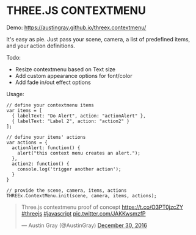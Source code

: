 # THREE.JS CONTEXTMENU

Demo: https://austingray.github.io/threex.contextmenu/

It's easy as pie. Just pass your scene, camera, a list of predefined items, and your action definitions.

Todo:

 - Resize contextmenu based on Text size
 - Add custom appearance options for font/color
 - Add fade in/out effect options

Usage: 

    // define your contextmenu items
    var items = [
      { labelText: "Do Alert", action: "actionAlert" },
      { labelText: "Label 2", action: "action2" }
    ];
    
    // define your items' actions
    var actions = {
      actionAlert: function() {
        alert("this context menu creates an alert.");
      },
      action2: function() {
        console.log('trigger another action');
      }
    }
    
    // provide the scene, camera, items, actions
    THREEx.ContextMenu.init(scene, camera, items, actions);

<blockquote class="twitter-video" data-lang="en"><p lang="en" dir="ltr">Three.js contextmenu proof of concept <a href="https://t.co/O3PT0jzcZY">https://t.co/O3PT0jzcZY</a> <a href="https://twitter.com/hashtag/threejs?src=hash">#threejs</a> <a href="https://twitter.com/hashtag/javascript?src=hash">#javascript</a> <a href="https://t.co/JAKKwsmzfP">pic.twitter.com/JAKKwsmzfP</a></p>&mdash; Austin Gray (@AustinGray) <a href="https://twitter.com/AustinGray/status/814704649064349697">December 30, 2016</a></blockquote>
<script async src="//platform.twitter.com/widgets.js" charset="utf-8"></script>